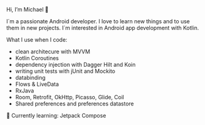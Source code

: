 Hi, I’m Michael 👋

I´m a passionate Android developer. I love to learn new things and to use them in new projects.
I`m interested in Android app development with Kotlin. 

What I use when I code:
- clean architecure with MVVM
- Kotlin Coroutines
- dependency injection with Dagger Hilt and Koin
- writing unit tests with jUnit and Mockito 
- databinding
- Flows & LiveData
- RxJava 
- Room, Retrofit, OkHttp, Picasso, Glide, Coil
- Shared preferences and preferences datastore

🌱 Currently learning: Jetpack Compose


